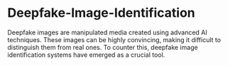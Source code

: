 # Deepfake-Image-Identification
Deepfake images are manipulated media created using advanced AI techniques. These images can be highly convincing, making it difficult to distinguish them from real ones. To counter this, deepfake image identification systems have emerged as a crucial tool.

